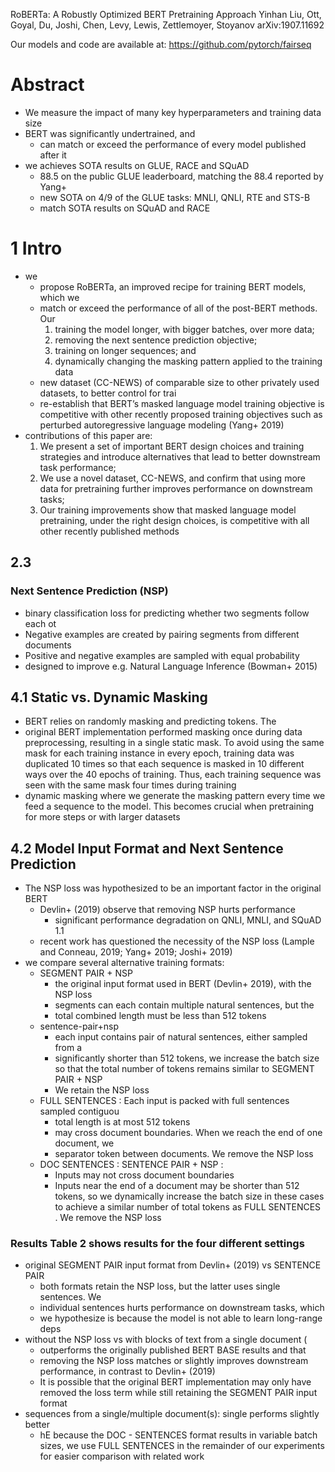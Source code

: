 RoBERTa: A Robustly Optimized BERT Pretraining Approach
Yinhan Liu, Ott, Goyal, Du, Joshi, Chen, Levy, Lewis, Zettlemoyer, Stoyanov
arXiv:1907.11692

Our models and code are available at: https://github.com/pytorch/fairseq

# Abstract

* We measure the impact of many key hyperparameters and training data size
* BERT was significantly undertrained, and
  * can match or exceed the performance of every model published after it
* we achieves SOTA results on GLUE, RACE and SQuAD
  * 88.5 on the public GLUE leaderboard, matching the 88.4 reported by Yang+
  * new SOTA on 4/9 of the GLUE tasks: MNLI, QNLI, RTE and STS-B
  * match SOTA results on SQuAD and RACE

# 1 Intro

* we
  * propose RoBERTa, an improved recipe for training BERT models, which we
  * match or exceed the performance of all of the post-BERT methods.  Our
    1. training the model longer, with bigger batches, over more data;
    1. removing the next sentence prediction objective;
    1. training on longer sequences; and
    1. dynamically changing the masking pattern applied to the training data
  * new dataset (CC-NEWS) of comparable size to other privately used
    datasets, to better control for trai
  * re-establish that BERT’s masked language model training objective is
    competitive with other recently proposed training objectives such as
    perturbed autoregressive language modeling (Yang+ 2019)
* contributions of this paper are:
  1. We present a set of important BERT design choices and training strategies
     and introduce alternatives that lead to better downstream task
     performance;
  1. We use a novel dataset, CC-NEWS, and confirm that using more data for
     pretraining further improves performance on downstream tasks;
  1. Our training improvements show that masked language model pretraining,
     under the right design choices, is competitive with all other recently
     published methods

## 2.3

### Next Sentence Prediction (NSP)

* binary classification loss for predicting whether two segments follow each ot
* Negative examples are created by pairing segments from different documents
* Positive and negative examples are sampled with equal probability
* designed to improve e.g. Natural Language Inference (Bowman+ 2015)

## 4.1 Static vs. Dynamic Masking

* BERT relies on randomly masking and predicting tokens. The
* original BERT implementation performed masking once during data
  preprocessing, resulting in a single static mask. To avoid using the same
  mask for each training instance in every epoch, training data was duplicated
  10 times so that each sequence is masked in 10 different ways over the 40
  epochs of training. Thus, each training sequence was seen with the same mask
  four times during training
* dynamic masking where we generate the masking pattern every time we feed a
  sequence to the model. This becomes crucial when pretraining for more steps
  or with larger datasets

## 4.2 Model Input Format and Next Sentence Prediction

* The NSP loss was hypothesized to be an important factor in the original BERT
  * Devlin+ (2019) observe that removing NSP hurts performance
    * significant performance degradation on QNLI, MNLI, and SQuAD 1.1
  * recent work has questioned the necessity of the NSP loss
    (Lample and Conneau, 2019; Yang+ 2019; Joshi+ 2019)
* we compare several alternative training formats:
  * SEGMENT PAIR + NSP
    * the original input format used in BERT (Devlin+ 2019), with the NSP loss
    * segments can each contain multiple natural sentences, but the
    * total combined length must be less than 512 tokens
  * sentence-pair+nsp
    * each input contains pair of natural sentences, either sampled from a
    * significantly shorter than 512 tokens, we increase the batch size so that
      the total number of tokens remains similar to SEGMENT PAIR + NSP
    * We retain the NSP loss
  * FULL SENTENCES : Each input is packed with full sentences sampled contiguou
    * total length is at most 512 tokens
    * may cross document boundaries. When we reach the end of one document, we
    * separator token between documents. We remove the NSP loss
  * DOC SENTENCES : SENTENCE PAIR + NSP :
    * Inputs may not cross document boundaries
    * Inputs near the end of a document may be shorter than 512 tokens, so we
      dynamically increase the batch size in these cases to achieve a similar
      number of total tokens as FULL SENTENCES . We remove the NSP loss

### Results Table 2 shows results for the four different settings

* original SEGMENT PAIR input format from Devlin+ (2019) vs SENTENCE PAIR
  * both formats retain the NSP loss, but the latter uses single sentences. We
  * individual sentences hurts performance on downstream tasks, which
  * we hypothesize is because the model is not able to learn long-range deps
* without the NSP loss vs with blocks of text from a single document (
  * outperforms the originally published BERT BASE results and that
  * removing the NSP loss matches or slightly improves downstream performance,
    in contrast to Devlin+ (2019)
  * It is possible that the original BERT implementation may only have removed
    the loss term while still retaining the SEGMENT PAIR input format
* sequences from a single/multiple document(s): single performs slightly better
  * hE because the DOC - SENTENCES format results in variable batch sizes, we
    use FULL SENTENCES in the remainder of our experiments for easier
    comparison with related work

